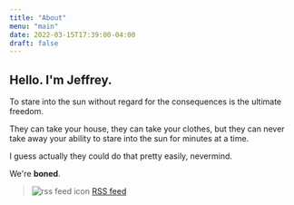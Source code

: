 ```yaml
---
title: "About"
menu: "main"
date: 2022-03-15T17:39:00-04:00
draft: false
---
```



## Hello. I'm Jeffrey.

To stare into the sun without regard for the consequences is the ultimate freedom.

They can take your house, they can take your clothes, but they can never take away your ability to stare into the sun for minutes at a time.

I guess actually they could do that pretty easily, nevermind.

We're **boned**.

> ![rss feed icon](/about/icon-rss.svg) [RSS feed](/index.xml)